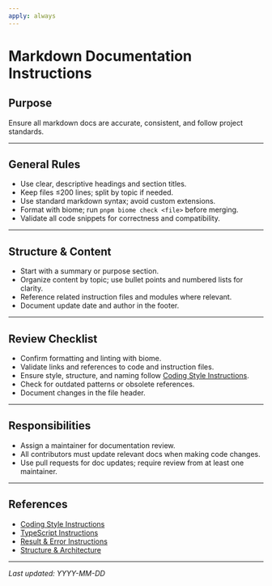 ```yaml
---
apply: always
---
```


# Markdown Documentation Instructions

## Purpose

Ensure all markdown docs are accurate, consistent, and follow project standards.

---

## General Rules

- Use clear, descriptive headings and section titles.
- Keep files ≤200 lines; split by topic if needed.
- Use standard markdown syntax; avoid custom extensions.
- Format with biome; run `pnpm biome check <file>` before merging.
- Validate all code snippets for correctness and compatibility.

---

## Structure & Content

- Start with a summary or purpose section.
- Organize content by topic; use bullet points and numbered lists for clarity.
- Reference related instruction files and modules where relevant.
- Document update date and author in the footer.

---

## Review Checklist

- Confirm formatting and linting with biome.
- Validate links and references to code and instruction files.
- Ensure style, structure, and naming follow [Coding Style Instructions](./coding-style.md).
- Check for outdated patterns or obsolete references.
- Document changes in the file header.

---

## Responsibilities

- Assign a maintainer for documentation review.
- All contributors must update relevant docs when making code changes.
- Use pull requests for doc updates; require review from at least one maintainer.

---

## References

- [Coding Style Instructions](./coding-style.md)
- [TypeScript Instructions](./coding-style.md)
- [Result & Error Instructions](./result-error.md)
- [Structure & Architecture](./structure-architecture.md)

---

_Last updated: YYYY-MM-DD_
